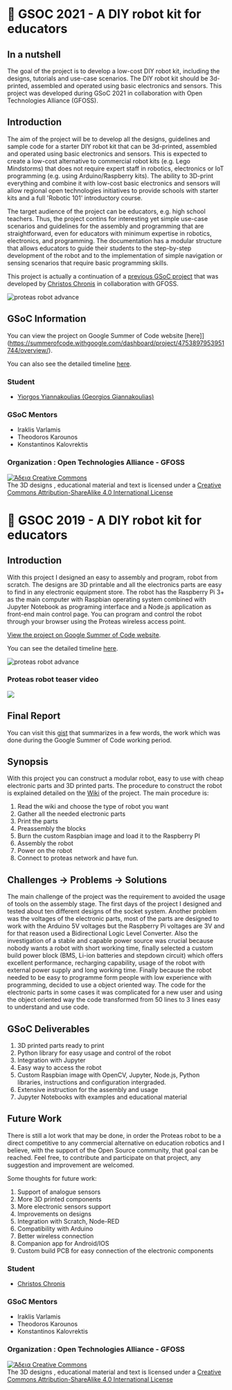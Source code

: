 :rocket: GSOC 2021 - A DIY robot kit for educators
===============

## In a nutshell
 
The goal of the project is to develop a low-cost DIY robot kit, including the designs, 
tutorials and use-case scenarios. The DIY robot kit should be 3d-printed, assembled 
and operated using basic electronics and sensors. This project was developed during 
GSoC 2021 in collaboration with Open Technologies Alliance (GFOSS).

## Introduction

The aim of the project will be to develop all the designs, guidelines and sample code for a
starter DIY robot kit that can be 3d-printed, assembled and operated using basic electronics and
sensors. This is expected to create a low-cost alternative to commercial robot kits (e.g. Lego
Mindstorms) that does not require expert staff in robotics, electronics or IoT programming (e.g.
using Arduino/Raspberry kits). The ability to 3D-print everything and combine it with low-cost
basic electronics and sensors will allow regional open technologies initiatives to provide schools
with starter kits and a full 'Robotic 101' introductory course.

The target audience of the project can be educators, e.g. high school teachers. Thus, the project
contins for interesting yet simple use-case scenarios and guidelines for the assembly and
programming that are straightforward, even for educators with minimum expertise in
robotics, electronics, and programming. The documentation has a modular structure
that allows educators to guide their students to the step-by-step development of the robot and to
the implementation of simple navigation or sensing scenarios that require basic programming
skills.

This project is actually a continuation of a [previous GSoC project](https://github.com/eellak/gsoc2019-diyrobot/tree/master) 
that was developed by [Christos Chronis](https://github.com/chronis10) in collaboration with GFOSS.


![proteas robot advance](./assets/images/advance.png)

## GSoC Information

You can view the project on Google Summer of Code website [here]](https://summerofcode.withgoogle.com/dashboard/project/4753897953951744/overview/).

You can also see the detailed timeline [here](./gsoc-timeline.md).

<!-- ### Proteas robot teaser video

[![](http://img.youtube.com/vi/83zVe_P6pcM/0.jpg)](http://www.youtube.com/watch?v=83zVe_P6pcM "") -->

<!-- 
Final Report
------------

You can visit this [gist](https://gist.github.com/chronis10/9d069c56b3df9c92693ac8d24270a62a) that summarizes in a few words, the work which was done during the Google Summer of Code working period. -->

<!-- Synopsis
--------

With this project you can construct a modular robot, easy to use with cheap electronic parts and 3D printed parts. The procedure to construct the robot is explained detailed on the [Wiki](https://github.com/eellak/gsoc2019-diyrobot/wiki) of the project. The main procedure is:

1. Read the wiki and choose the type of robot you want
2. Gather all the needed electronic parts
3. Print the parts
4. Preassembly the blocks
5. Burn the custom Raspbian image and load it to the Raspberry PI
6. Assembly the robot
7. Power on the robot 
8. Connect to proteas network and have fun. -->

<!-- Challenges -> Problems -> Solutions
--------

The main challenge of the project was the requirement to avoided the usage of tools on the assembly stage. The first days of the project I designed and tested about ten different designs of the socket system. Another problem was the voltages of the electronic parts, most of the parts are designed to work with the Arduino 5V voltages but the Raspberry Pi voltages are 3V and for that reason used a Bidirectional Logic Level Converter.  Also the investigation of a stable and capable power source  was crucial because nobody wants a robot with short working time, finally selected a custom build power block (BMS, Li-ion batteries and stepdown circuit) which offers excellent performance, recharging capability, usage of the robot with external power supply and long working time. Finally because the robot needed to be easy to programme form people with low experience with programming, decided to use a object oriented way. The code for the electronic parts in some cases it was complicated for a new user and using the object oriented way the code transformed from 50 lines to 3 lines easy to understand and use code. 

 -->


<!-- GSoC Deliverables
------------

1. 3D printed parts ready to print
2. Python library for easy usage and control of the robot
3. Integration with Jupyter
4. Easy way to access the robot
5. Custom Raspbian image with OpenCV, Jupyter, Node.js, Python libraries, instructions and configuration intergraded.
6. Extensive instruction for the assembly and usage
7. Jupyter Notebooks with examples and educational material -->

<!-- Future Work
------------

There is still a lot work that may be done, in order the Proteas robot to be a direct competitive to any commercial alternative on education robotics and I believe, with the support of the Open Source community, that goal can be reached. Feel free, to contribute and participate on that project, any suggestion and improvement are welcomed. 

Some thoughts for future work:

1. Support of analogue sensors
2. More 3D printed components
3. More electronic sensors support
4. Improvements on designs
5. Integration with Scratch, Node-RED
6. Compatibility with Arduino
7. Better wireless connection 
8. Companion app for Android/IOS
9. Custom build PCB for easy connection of the electronic components -->


### Student

* [Yiorgos Yiannakoulias (Georgios Giannakoulias)](https://github.com/yiorgosynkl)

### GSoC Mentors

* Iraklis Varlamis
* Theodoros Karounos
* Konstantinos Kalovrektis

### Organization :  Open Technologies Alliance - GFOSS 


<a rel="license" href="http://creativecommons.org/licenses/by-nc/4.0/"><img alt="Άδεια Creative Commons" style="border-width:0" src="https://i.creativecommons.org/l/by-nc/4.0/88x31.png" /></a><br />The 3D designs , educational material and text is licensed under a  <a rel="license" href="http://creativecommons.org/licenses/by-nc/4.0/">Creative Commons Attribution-ShareAlike 4.0 International License</a>




:rocket: GSOC 2019 - A DIY robot kit for educators 
===============

## Introduction
With this project I designed an easy to assembly and program, robot from scratch. The designs are 3D printable and all the electronics parts are easy to find in any electronic equipment store. The robot has the  Raspberry Pi 3+  as the main computer with Raspbian operating system combined with Jupyter Notebook as programing interface and a Node.js application as front-end main control page. You can program and control the robot through your browser using the Proteas wireless access point. 

[View the project on Google Summer of Code website](https://summerofcode.withgoogle.com/projects/#6536613096587264).

You can see the detailed timeline [here](https://github.com/eellak/gsoc2019-diyrobot/blob/master/gsoc-timeline.md).



![proteas robot advance](./assets/images/advance.png)

### Proteas robot teaser video

[![](http://img.youtube.com/vi/83zVe_P6pcM/0.jpg)](http://www.youtube.com/watch?v=83zVe_P6pcM "")

Final Report
------------

You can visit this [gist](https://gist.github.com/chronis10/9d069c56b3df9c92693ac8d24270a62a) that summarizes in a few words, the work which was done during the Google Summer of Code working period.

Synopsis
--------

With this project you can construct a modular robot, easy to use with cheap electronic parts and 3D printed parts. The procedure to construct the robot is explained detailed on the [Wiki](https://github.com/eellak/gsoc2019-diyrobot/wiki) of the project. The main procedure is:

1. Read the wiki and choose the type of robot you want
2. Gather all the needed electronic parts
3. Print the parts
4. Preassembly the blocks
5. Burn the custom Raspbian image and load it to the Raspberry PI
6. Assembly the robot
7. Power on the robot 
8. Connect to proteas network and have fun.

Challenges -> Problems -> Solutions
--------

The main challenge of the project was the requirement to avoided the usage of tools on the assembly stage. The first days of the project I designed and tested about ten different designs of the socket system. Another problem was the voltages of the electronic parts, most of the parts are designed to work with the Arduino 5V voltages but the Raspberry Pi voltages are 3V and for that reason used a Bidirectional Logic Level Converter.  Also the investigation of a stable and capable power source  was crucial because nobody wants a robot with short working time, finally selected a custom build power block (BMS, Li-ion batteries and stepdown circuit) which offers excellent performance, recharging capability, usage of the robot with external power supply and long working time. Finally because the robot needed to be easy to programme form people with low experience with programming, decided to use a object oriented way. The code for the electronic parts in some cases it was complicated for a new user and using the object oriented way the code transformed from 50 lines to 3 lines easy to understand and use code. 




GSoC Deliverables
------------

1. 3D printed parts ready to print
2. Python library for easy usage and control of the robot
3. Integration with Jupyter
4. Easy way to access the robot
5. Custom Raspbian image with OpenCV, Jupyter, Node.js, Python libraries, instructions and configuration intergraded.
6. Extensive instruction for the assembly and usage
7. Jupyter Notebooks with examples and educational material

Future Work
------------

There is still a lot work that may be done, in order the Proteas robot to be a direct competitive to any commercial alternative on education robotics and I believe, with the support of the Open Source community, that goal can be reached. Feel free, to contribute and participate on that project, any suggestion and improvement are welcomed. 

Some thoughts for future work:

1. Support of analogue sensors
2. More 3D printed components
3. More electronic sensors support
4. Improvements on designs
5. Integration with Scratch, Node-RED
6. Compatibility with Arduino
7. Better wireless connection 
8. Companion app for Android/IOS
9. Custom build PCB for easy connection of the electronic components



### Student

* [Christos Chronis](https://github.com/chronis10)

### GSoC Mentors

* Iraklis Varlamis
* Theodoros Karounos
* Konstantinos Kalovrektis

### Organization :  Open Technologies Alliance - GFOSS 


<a rel="license" href="http://creativecommons.org/licenses/by-nc/4.0/"><img alt="Άδεια Creative Commons" style="border-width:0" src="https://i.creativecommons.org/l/by-nc/4.0/88x31.png" /></a><br />The 3D designs , educational material and text is licensed under a  <a rel="license" href="http://creativecommons.org/licenses/by-nc/4.0/">Creative Commons Attribution-ShareAlike 4.0 International License</a>